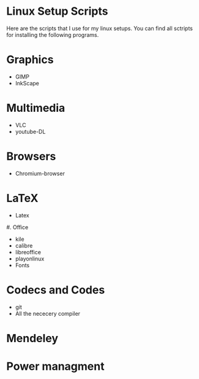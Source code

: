 Linux Setup Scripts
======

Here are the scripts that I use for my linux setups. You can find all sctripts for installing the following programs.
# Graphics
  - GIMP 
  - InkScape

# Multimedia
 - VLC
 - youtube-DL

# Browsers
  - Chromium-browser

# LaTeX
  - Latex

#. Office
  - kile 
  - calibre 
  - libreoffice 
  - playonlinux
  - Fonts

# Codecs and Codes
- git
- All the nececery compiler

# Mendeley

# Power managment

